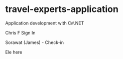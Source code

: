# travel-experts-application
Application development with C#.NET

Chris F Sign In

Sorawat (James) - Check-in

Ele here
